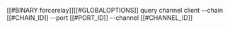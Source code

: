 [[#BINARY forcerelay]][[#GLOBALOPTIONS]] query channel client --chain [[#CHAIN_ID]] --port [[#PORT_ID]] --channel [[#CHANNEL_ID]]